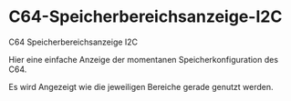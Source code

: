 # C64-Speicherbereichsanzeige-I2C

C64 Speicherbereichsanzeige I2C

Hier eine einfache Anzeige der momentanen Speicherkonfiguration des C64.

Es wird Angezeigt wie die jeweiligen Bereiche gerade genutzt werden.

